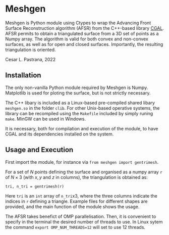 # Meshgen

Meshgen is Python module using Ctypes to wrap the Advancing Front Surface Reconstruction algorithm (AFSR) from the C++-based library [CGAL](https://doc.cgal.org/latest/Advancing_front_surface_reconstruction/index.html). AFSR permits to obtain a triangulated surface from a 3D set of points as a Numpy array. The algorithm is valid for both convex and non-convex surfaces, as well as for open and closed surfaces. Importantly, the resulting triangulation is oriented.

Cesar L. Pastrana, 2022


## Installation

The only non-vanilla Python module required by Meshgen is Numpy. Matplotlib is used for ploting the surface, but is not strictly necessary.

The C++ libary is included as a Linux-based pre-compiled shared libary `meshgen.so` in the folder `clib`. For other Unix-based operative systems, the library can be recompiled using the `Makefile` included by simply runing `make`. MinGW can be used in Windows.

It is necessary, both for compilation and execution of the module, to have CGAL and its dependencies installed on the system.


## Usage and Execution
First import the module, for instance via `from meshgen import gentrimesh`.

For a set of $N$ points defining the surface and organised as a numpy array `r` of $N\times 3$ (with $x, y$ and $z$ in columns), the triangulation is obtained as:

```
tri, n_tri = gentrimesh(r)
```

Here `tri` is an `int` array of `n_tri`x3, where the three columns indicate the indices in `r` defining a triangle. Example files for different shapes are provided, and the main function of the module shows the usage.

The AFSR takes benefict of OMP parallelisation. Then, it is convenient to specify in the terminal the desired number of threads to use. In Linux sytem the command `export OMP_NUM_THREADS=12` will set to use 12 threads.





